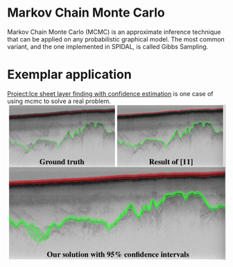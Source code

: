 # Markov Chain Monte Carlo
Markov Chain Monte Carlo (MCMC) is an approximate inference technique that can be applied on any probabilistic graphical model. The most common variant, and the one implemented in SPIDAL, is called Gibbs Sampling. 

# Exemplar application
[Project:Ice sheet layer finding with confidence estimation](http://vision.soic.indiana.edu/papers/icelayers2014icip.pdf) is one case of using mcmc to solve a real problem.
![Exemplar application](https://github.com/hpcanalytics/Hidden-Markov-Model/blob/master/resource/icelayers2014icip-thumb.png)  


